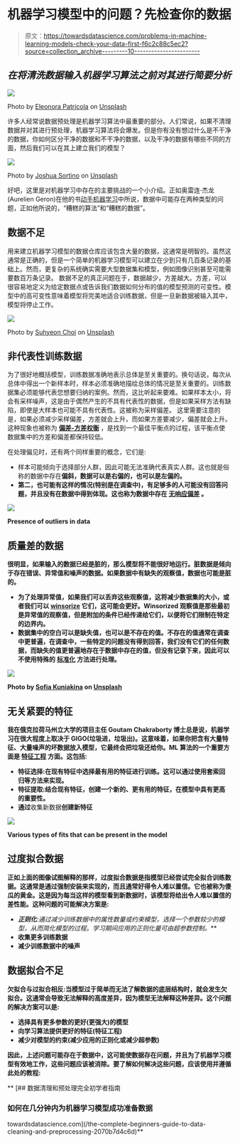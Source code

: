 # 机器学习模型中的问题？先检查你的数据

> 原文：<https://towardsdatascience.com/problems-in-machine-learning-models-check-your-data-first-f6c2c88c5ec2?source=collection_archive---------10----------------------->

## *在将清洗数据输入机器学习算法之前对其进行简要分析*

![](img/0afbc4924bd7821776ec24824f468c9b.png)

Photo by [Eleonora Patricola](https://unsplash.com/@ele1010?utm_source=medium&utm_medium=referral) on [Unsplash](https://unsplash.com?utm_source=medium&utm_medium=referral)

许多人经常说数据预处理是机器学习算法中最重要的部分。人们常说，如果不清理数据并对其进行预处理，机器学习算法将会爆发。但是你有没有想过什么是不干净的数据，你如何区分干净的数据和不干净的数据，以及干净的数据有哪些不同的方面，然后我们可以在其上建立我们的模型？

![](img/e6151006aae67978e7b96fdcbfa64e7a.png)

Photo by [Joshua Sortino](https://unsplash.com/@sortino?utm_source=medium&utm_medium=referral) on [Unsplash](https://unsplash.com?utm_source=medium&utm_medium=referral)

好吧，这里是对机器学习中存在的主要挑战的一个小介绍。正如奥雷连·杰龙(Aurelien Geron)在他的书[动手机器学习](https://www.amazon.com/Hands-Machine-Learning-Scikit-Learn-TensorFlow/dp/1491962291)中所说，数据中可能存在两种类型的问题，正如他所说的，“糟糕的算法”和“糟糕的数据”。

## **数据不足**

用来建立机器学习模型的数据仓库应该包含大量的数据，这通常是明智的。虽然这通常是正确的，但是一个简单的机器学习模型可以建立在少到只有几百条记录的基础上。然而，更复杂的系统确实需要大型数据集和模型，例如图像识别甚至可能需要数百万条记录。
数据不足的真正问题在于，数据越少，方差越大。方差，可以很容易地定义为给定数据点或告诉我们数据如何分布的值的模型预测的可变性。模型中的高可变性意味着模型将完美地适合训练数据，但是一旦新数据被输入其中，模型将停止工作。

![](img/e01dc9448f8efed7b8f8b61e92095d88.png)

Photo by [Suhyeon Choi](https://unsplash.com/@choisyeon?utm_source=medium&utm_medium=referral) on [Unsplash](https://unsplash.com?utm_source=medium&utm_medium=referral)

## **非代表性训练数据**

为了很好地概括模型，训练数据准确地表示总体是至关重要的。换句话说，每次从总体中得出一个新样本时，样本必须准确地描绘总体的情况是至关重要的。训练数据集必须能够代表您想要归纳的案例。然而，这比听起来要难。如果样本太小，将会有采样噪声，这是由于偶然产生的不具有代表性的数据，但是如果采样方法有缺陷，即使是大样本也可能不具有代表性。这被称为采样偏差。
这里需要注意的是，如果必须减少采样偏差，方差就会上升，而如果方差要减少，偏差就会上升。这种现象也被称为 [**偏差-方差权衡**](https://en.wikipedia.org/wiki/Bias%E2%80%93variance_tradeoff) ，是找到一个最佳平衡点的过程，该平衡点使数据集中的方差和偏差都保持较低。

在处理偏见时，还有两个同样重要的概念，它们是:

*   样本可能倾向于选择部分人群，因此可能无法准确代表真实人群。这也就是俗称的数据中存在[](https://en.wikipedia.org/wiki/Skewness)**偏斜，数据可以是右偏的，也可以是左偏的。**
*   **第二，也可能有这样的情况(特别是在调查中)，有足够多的人可能没有回答问题，并且没有在数据中得到体现。这也称为数据中存在 [**无响应偏差**](https://en.wikipedia.org/wiki/Participation_bias) 。**

**![](img/15f1445d399602a93c5db6ac6582c657.png)**

**Presence of outliers in data**

## **质量差的数据**

**很明显，如果输入的数据已经是脏的，那么模型将不能很好地运行。脏数据是倾向于存在错误、异常值和噪声的数据。如果数据中有缺失的观察值，数据也可能是脏的。**

*   **为了处理异常值，如果我们可以丢弃这些观察值，这将减少数据集的大小，或者我们可以 [**winsorize**](https://en.wikipedia.org/wiki/Winsorizing) 它们，这可能会更好。Winsorized 观察值是那些最初是异常值的观察值，但是附加的条件已经传递给它们，以便将它们限制在特定的边界内。**
*   **数据集中的空白可以是缺失值，也可以是不存在的值。不存在的值通常在调查中更普遍，在调查中，一些特定的问题没有得到回答，我们没有它们的任何数据，而缺失的值更普遍地存在于数据中存在的值，但没有记录下来，因此可以不使用特殊的 [**标准化**](https://www.ringlead.com/blog/4-steps-data-standardization/) 方法进行处理。**

**![](img/e890df91026d866ddb8fbd6b3216c9f4.png)**

**Photo by [Sofia Kuniakina](https://unsplash.com/@kuniakina?utm_source=medium&utm_medium=referral) on [Unsplash](https://unsplash.com?utm_source=medium&utm_medium=referral)**

## ****无关紧要的特征****

**我在俄克拉荷马州立大学的项目主任 Goutam Chakraborty 博士总是说，机器学习在很大程度上取决于 GIGO(垃圾进，垃圾出)。这意味着，如果你把含有大量特征、大量噪声的坏数据放入模型，它最终会把垃圾还给你。ML 算法的一个重要方面是 [**特征工程**](https://en.wikipedia.org/wiki/Feature_engineering) 方面。这包括:**

*   ****特征选择**:在现有特征中选择最有用的特征进行训练。这可以通过使用套索回归等方法来实现。**
*   ****特征提取**:结合现有特征，创建一个新的、更有用的特征，在模型中具有更高的重要性。**
*   **通过**收集新数据**创建新特征**

**![](img/530e948a1bf5027eb55cdf19b0b24ad3.png)**

**Various types of fits that can be present in the model**

## **过度拟合数据**

**正如上面的图像试图解释的那样，过度拟合数据是指模型已经尝试完全拟合训练数据。这通常是通过强制安装来实现的，而且通常好得令人难以置信。它也被称为傻瓜的黄金。这是因为每当这样的模型看到新数据时，该模型将给出令人难以置信的差性能。这种问题的可能解决方案是:**

*   ****正则化**:通过减少训练数据中的属性数量或约束模型，选择一个参数较少的模型，从而简化模型的过程。学习期间应用的正则化量可由*超参数控制。***
*   **收集更多训练数据**
*   **减少训练数据中的噪声**

## **数据拟合不足**

**欠拟合与过拟合相反:当模型过于简单而无法了解数据的底层结构时，就会发生欠拟合。这通常会导致无法解释的高度差异，因为模型无法解释这种差异。这个问题的解决方案可以是:**

*   **选择具有更多参数的更好(更强大)的模型**
*   **向学习算法提供更好的特征(特征工程)**
*   **减少对模型的约束(减少应用的正则化或减少超参数)**

**因此，上述问题可能存在于数据中，这可能使数据存在问题，并且为了机器学习模型有效地工作，这些问题应该被消除。要了解如何解决这些问题，应该使用并遵循此处的教程:**

**[](/the-complete-beginners-guide-to-data-cleaning-and-preprocessing-2070b7d4c6d) [## 数据清理和预处理完全初学者指南

### 如何在几分钟内为机器学习模型成功准备数据

towardsdatascience.com](/the-complete-beginners-guide-to-data-cleaning-and-preprocessing-2070b7d4c6d)**